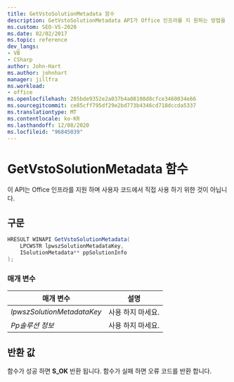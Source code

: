 ```yaml
---
title: GetVstoSolutionMetadata 함수
description: GetVstoSolutionMetadata API가 Office 인프라를 지 원하는 방법을 알아보고 코드에서 직접 사용할 수 없습니다.
ms.custom: SEO-VS-2020
ms.date: 02/02/2017
ms.topic: reference
dev_langs:
- VB
- CSharp
author: John-Hart
ms.author: johnhart
manager: jillfra
ms.workload:
- office
ms.openlocfilehash: 205bde9352e2a037b4a08108d8cfce3460034e66
ms.sourcegitcommit: ce85cff795df29e2bd773b4346cd718dccda5337
ms.translationtype: MT
ms.contentlocale: ko-KR
ms.lasthandoff: 12/08/2020
ms.locfileid: "96845039"
---
```

# <a name="getvstosolutionmetadata-function"></a>GetVstoSolutionMetadata 함수
  이 API는 Office 인프라를 지원 하며 사용자 코드에서 직접 사용 하기 위한 것이 아닙니다.

## <a name="syntax"></a>구문

```csharp
HRESULT WINAPI GetVstoSolutionMetadata(
    LPCWSTR lpwszSolutionMetadataKey,
    ISolutionMetadata** ppSolutionInfo
);
```

### <a name="parameters"></a>매개 변수

|매개 변수|설명|
|---------------|-----------------|
|*lpwszSolutionMetadataKey*|사용 하지 마세요.|
|*Pp솔루션 정보*|사용 하지 마세요.|

## <a name="return-value"></a>반환 값
 함수가 성공 하면 **S_OK** 반환 됩니다. 함수가 실패 하면 오류 코드를 반환 합니다.
